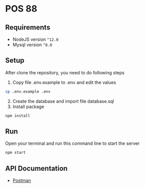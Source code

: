 # POS 88
## Requirements
- NodeJS version ``^12.0``
- Mysql version ``^8.0``
## Setup
After clone the repository, you need to do following steps
1. Copy file .env.example to .env and edit the values
```sh
cp .env.example .env
```
2. Create the database and import file database.sql
3. Install package
```sh
npm install
```

## Run
Open your terminal and run this command line to start the server
```sh
npm start
```

## API Documentation
- [Postman](https://documenter.getpostman.com/view/2461417/2s83zmMNbJ)
